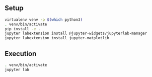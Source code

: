 ## Setup

```bash
virtualenv venv -p $(which python3)
. venv/bin/activate
pip install -e .
jupyter labextension install @jupyter-widgets/jupyterlab-manager
jupyter labextension install jupyter-matplotlib
```

## Execution

```bash
. venv/bin/activate
jupyter lab
```
